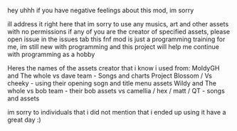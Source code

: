 hey uhhh if you have negative feelings about this mod, im sorry

ill address it right here that im sorry to use any musics, art and other assets with no permissions
if any of you are the creator of specified assets, please open issue in the issues tab
this fnf mod is just a programming training for me, im still new with programming and this 
project will help me continue with programming as a hobby

Heres the names of the assets creator that i know i used from:
MoldyGH and The whole vs dave team - Songs and charts
Project Blossom / Vs cheeky - using their opening sogn and title menu assets
Wildy and The whole vs bob team - their bob assets
vs camellia / hex / matt / QT - songs and assets

im sorry to individuals that i did not mention that i ended up using it
have a great day :)
